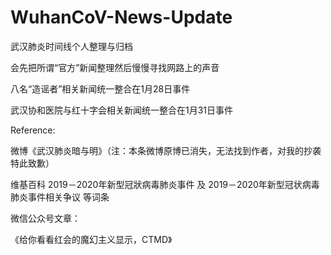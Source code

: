 # WuhanCoV-News-Update

武汉肺炎时间线个人整理与归档

会先把所谓“官方”新闻整理然后慢慢寻找网路上的声音

八名“造谣者”相关新闻统一整合在1月28日事件

武汉协和医院与红十字会相关新闻统一整合在1月31日事件

Reference:

微博《武汉肺炎暗与明》（注：本条微博原博已消失，无法找到作者，对我的抄袭特此致歉）

维基百科 2019－2020年新型冠狀病毒肺炎事件 及 2019－2020年新型冠状病毒肺炎事件相关争议 等词条

微信公众号文章：

《给你看看红会的魔幻主义显示，CTMD》
